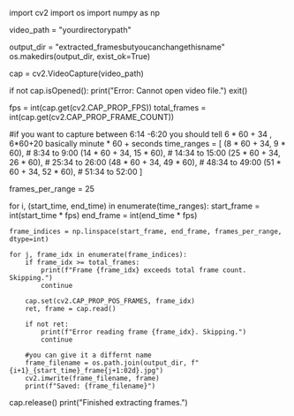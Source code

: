 import cv2
import os
import numpy as np

video_path = "yourdirectorypath"

output_dir = "extracted_framesbutyoucanchangethisname"
os.makedirs(output_dir, exist_ok=True)

cap = cv2.VideoCapture(video_path)

if not cap.isOpened():
    print("Error: Cannot open video file.")
    exit()


fps = int(cap.get(cv2.CAP_PROP_FPS))
total_frames = int(cap.get(cv2.CAP_PROP_FRAME_COUNT))

#if you want to capture between 6:14 -6:20 you should tell 6 * 60 + 34 , 6*60+20 basically minute * 60 + seconds
time_ranges = [
    (8 * 60 + 34, 9 * 60),         # 8:34 to 9:00
    (14 * 60 + 34, 15 * 60),       # 14:34 to 15:00
    (25 * 60 + 34, 26 * 60),       # 25:34 to 26:00
    (48 * 60 + 34, 49 * 60),       # 48:34 to 49:00
    (51 * 60 + 34, 52 * 60),       # 51:34 to 52:00
]

frames_per_range = 25

for i, (start_time, end_time) in enumerate(time_ranges):
    start_frame = int(start_time * fps)
    end_frame = int(end_time * fps)

    frame_indices = np.linspace(start_frame, end_frame, frames_per_range, dtype=int)

    for j, frame_idx in enumerate(frame_indices):
        if frame_idx >= total_frames:
            print(f"Frame {frame_idx} exceeds total frame count. Skipping.")
            continue

        cap.set(cv2.CAP_PROP_POS_FRAMES, frame_idx)
        ret, frame = cap.read()

        if not ret:
            print(f"Error reading frame {frame_idx}. Skipping.")
            continue

        #you can give it a differnt name
        frame_filename = os.path.join(output_dir, f"{i+1}_{start_time}_frame{j+1:02d}.jpg")
        cv2.imwrite(frame_filename, frame)
        print(f"Saved: {frame_filename}")


cap.release()
print("Finished extracting frames.")